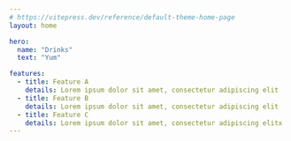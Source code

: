 ```yaml
---
# https://vitepress.dev/reference/default-theme-home-page
layout: home

hero:
  name: "Drinks"
  text: "Yum"

features:
  - title: Feature A
    details: Lorem ipsum dolor sit amet, consectetur adipiscing elit
  - title: Feature B
    details: Lorem ipsum dolor sit amet, consectetur adipiscing elit
  - title: Feature C
    details: Lorem ipsum dolor sit amet, consectetur adipiscing elitx
---
```


